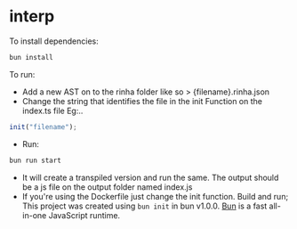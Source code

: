 # interp

To install dependencies:

```bash
bun install
```

To run:
* Add a new AST on to the rinha folder like so > {filename}.rinha.json
* Change the string that identifies the file in the init Function on the index.ts file Eg:..
```typescript
init("filename");
```
* Run:
```bash
bun run start
```
* It will create a transpiled version and run the same. The output should be a js file on the output folder named index.js
* If you're using the Dockerfile just change the init function. Build and run;
This project was created using `bun init` in bun v1.0.0. [Bun](https://bun.sh) is a fast all-in-one JavaScript runtime.
